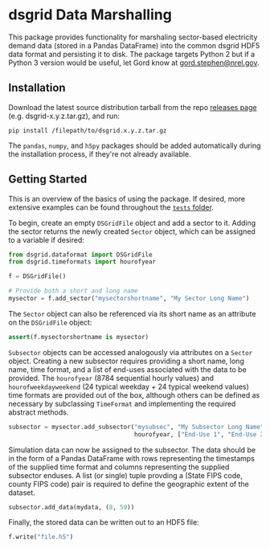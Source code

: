 # dsgrid Data Marshalling

This package provides functionality for marshaling sector-based electricity demand data (stored in a Pandas DataFrame) into the common dsgrid HDF5 data format and persisting it to disk. The package targets Python 2 but if a Python 3 version would be useful, let Gord know at [gord.stephen@nrel.gov](mailto:gord.stephen@nrel.gov).

## Installation

Download the latest source distribution tarball from the repo [releases page](./releases) (e.g. dsgrid-x.y.z.tar.gz), and run:

```
pip install /filepath/to/dsgrid.x.y.z.tar.gz
```

The `pandas`, `numpy`, and `h5py` packages should be added automatically during the installation process, if they're not already available.

## Getting Started

This is an overview of the basics of using the package. If desired, more extensive examples can be found throughout the [`tests` folder](./tree/master/tests).

To begin, create an empty `DSGridFile` object and add a sector to it. Adding the sector returns the newly created `Sector` object, which can be assigned to a variable if desired:

```python
from dsgrid.dataformat import DSGridFile
from dsgrid.timeformats import hourofyear

f = DSGridFile()

# Provide both a short and long name
mysector = f.add_sector("mysectorshortname", "My Sector Long Name")
```

The `Sector` object can also be referenced via its short name as an attribute on the `DSGridFile` object:

```python
assert(f.mysectorshortname is mysector)
```

`Subsector` objects can be accessed analogously via attributes on a `Sector` object. Creating a new subsector requires providing a short name, long name, time format, and a list of end-uses associated with the data to be provided. The `hourofyear` (8784 sequential hourly values) and `hourofweekdayweekend` (24 typical weekday + 24 typical weekend values) time formats are provided out of the box, although others can be defined as necessary by subclassing `TimeFormat` and implementing the required abstract methods.

```python
subsector = mysector.add_subsector("mysubsec", "My Subsector Long Name",
                                   hourofyear, ["End-Use 1", "End-Use 2"])
```

Simulation data can now be assigned to the subsector. The data should be in the form of a Pandas DataFrame with rows representing the timestamps of the supplied time format and columns representing the supplied subsector enduses. A list (or single) tuple provding a (State FIPS code, county FIPS code) pair is required to define the geographic extent of the dataset.

```python
subsector.add_data(mydata, (8, 59))
```

Finally, the stored data can be written out to an HDF5 file:

```python
f.write("file.h5")
```
